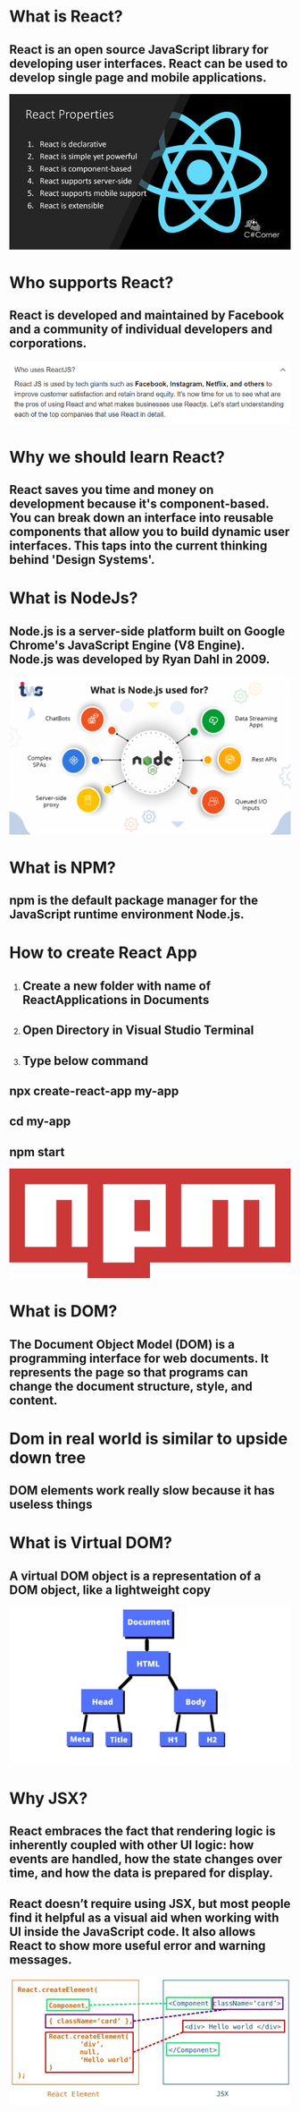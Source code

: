 # What is React?
## React is an open source JavaScript library for developing user interfaces. React can be used to develop single page and mobile applications.
![alt text](./presentimage/whatisReact.jpg)
# Who supports React?
## React is developed and maintained by Facebook and a community of individual developers and corporations.
![alt text](./presentimage/support.png)
# Why we should learn React?
## React saves you time and money on development because it's component-based. You can break down an interface into reusable components that allow you to build dynamic user interfaces. This taps into the current thinking behind 'Design Systems'.
# What is NodeJs?
## Node.js is a server-side platform built on Google Chrome's JavaScript Engine (V8 Engine). Node.js was developed by Ryan Dahl in 2009.

![alt text](./presentimage/nodeJS.png)
# What is NPM?

## npm is the default package manager for the JavaScript runtime environment Node.js.
# How to create React App
1. ## Create a new folder with name of ReactApplications in Documents
2. ## Open Directory in Visual Studio Terminal 
3. ## Type below command
## npx create-react-app my-app
## cd my-app
## npm start
![alt text](./presentimage/npm.png)
# What is DOM?
## The Document Object Model (DOM) is a programming interface for web documents. It represents the page so that programs can change the document structure, style, and content.
# Dom in real world is similar to upside down tree
## DOM elements work really slow because it has useless things
# What is Virtual DOM?
## A virtual DOM object is a representation of a DOM object, like a lightweight copy
![alt text](./presentimage/DOM.jpg)
# Why JSX?
## React embraces the fact that rendering logic is inherently coupled with other UI logic: how events are handled, how the state changes over time, and how the data is prepared for display.
## React doesn’t require using JSX, but most people find it helpful as a visual aid when working with UI inside the JavaScript code. It also allows React to show more useful error and warning messages.

![alt text](./presentimage/JSX.jpg)